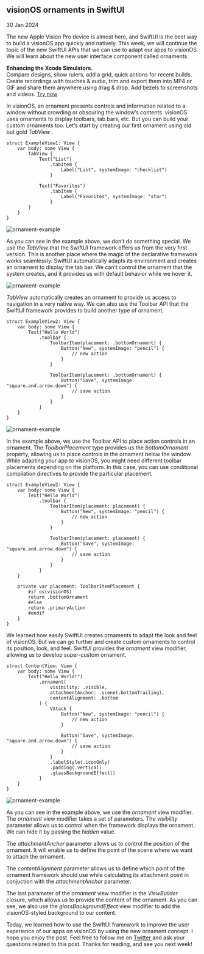##  visionOS ornaments in SwiftUI

30 Jan 2024

The new Apple Vision Pro device is almost here, and SwiftUI is the best way to
build a visionOS app quickly and natively. This week, we will continue the
topic of the new SwiftUI APIs that we can use to adapt our apps to visionOS.
We will learn about the new user interface component called ornaments.

**Enhancing the Xcode Simulators.**  
Compare designs, show rulers, add a grid, quick actions for recent builds.
Create recordings with touches & audio, trim and export them into MP4 or GIF
and share them anywhere using drag & drop. Add bezels to screenshots and
videos. [ Try now ](https://gumroad.com/a/931293139/ftvbh)

In visionOS, an ornament presents controls and information related to a window
without crowding or obscuring the window’s contents. visionOS uses ornaments
to display toolbars, tab bars, etc. But you can build your custom ornaments
too. Let’s start by creating our first ornament using old but gold _TabView_ .

    
    
    struct ExampleView1: View {
        var body: some View {
            TabView {
                Text("List")
                    .tabItem {
                        Label("List", systemImage: "checklist")
                    }
                
                Text("Favorites")
                    .tabItem {
                        Label("Favorites", systemImage: "star")
                    }
            }
        }
    }
    

![ornament-example](/public/ornament1.png)

As you can see in the example above, we don’t do something special. We use the
_TabView_ that the SwiftUI framework offers us from the very first version.
This is another place where the magic of the declarative framework works
seamlessly. SwiftUI automatically adapts its environment and creates an
ornament to display the tab bar. We can’t control the ornament that the system
creates, and it provides us with default behavior while we hover it.

![ornament-example](/public/ornament2.png)

_TabView_ automatically creates an ornament to provide us access to navigation
in a very native way. We can also use the Toolbar API that the SwiftUI
framework provides to build another type of ornament.

    
    
    struct ExampleView2: View {
        var body: some View {
            Text("Hello World")
                .toolbar {
                    ToolbarItem(placement: .bottomOrnament) {
                        Button("New", systemImage: "pencil") {
                            // new action
                        }
                    }
                    
                    ToolbarItem(placement: .bottomOrnament) {
                        Button("Save", systemImage: "square.and.arrow.down") {
                            // save action
                        }
                    }
                }
        }
    }
    

![ornament-example](/public/ornament3.png)

In the example above, we use the Toolbar API to place action controls in an
ornament. The _ToolbarPlacement_ type provides us the _bottomOrnament_
property, allowing us to place controls in the ornament below the window.
While adapting your app to visionOS, you might need different toolbar
placements depending on the platform. In this case, you can use conditional
compilation directives to provide the particular placement.

    
    
    struct ExampleView2: View {
        var body: some View {
            Text("Hello World")
                .toolbar {
                    ToolbarItem(placement: placement) {
                        Button("New", systemImage: "pencil") {
                            // new action
                        }
                    }
                    
                    ToolbarItem(placement: placement) {
                        Button("Save", systemImage: "square.and.arrow.down") {
                            // save action
                        }
                    }
                }
        }
        
        private var placement: ToolbarItemPlacement {
            #if os(visionOS)
            return .bottomOrnament
            #else
            return .primaryAction
            #endif
        }
    }
    

We learned how easily SwiftUI creates ornaments to adapt the look and feel of
visionOS. But we can go further and create custom ornaments to control its
position, look, and feel. SwiftUI provides the _ornament_ view modifier,
allowing us to develop super-custom ornament.

    
    
    struct ContentView: View {
        var body: some View {
            Text("Hello World!")
                .ornament(
                    visibility: .visible,
                    attachmentAnchor: .scene(.bottomTrailing),
                    contentAlignment: .bottom
                ) {
                    VStack {
                        Button("New", systemImage: "pencil") {
                            // new action
                        }
                        
                        Button("Save", systemImage: "square.and.arrow.down") {
                            // save action
                        }
                    }
                    .labelStyle(.iconOnly)
                    .padding(.vertical)
                    .glassBackgroundEffect()
                }
        }
    }
    

![ornament-example](/public/ornament4.png)

As you can see in the example above, we use the _ornament_ view modifier. The
_ornament_ view modifier takes a set of parameters. The _visibility_ parameter
allows us to control when the framework displays the ornament. We can hide it
by passing the _hidden_ value.

The _attachmentAnchor_ parameter allows us to control the position of the
ornament. It will enable us to define the point of the scene where we want to
attach the ornament.

The _contentAlignment_ parameter allows us to define which point of the
ornament framework should use while calculating its attachment point in
conjuction with the _attachmentAnchor_ parameter.

The last parameter of the _ornament_ view modifier is the _ViewBuilder_
closure, which allows us to provide the content of the ornament. As you can
see, we also use the _glassBackgroundEffect_ view modifier to add the
visionOS-styled background to our content.

Today, we learned how to use the SwiftUI framework to improve the user
experience of our apps on visionOS by using the new ornament concept. I hope
you enjoy the post. Feel free to follow me on [ Twitter
](https://twitter.com/mecid) and ask your questions related to this post.
Thanks for reading, and see you next week!

